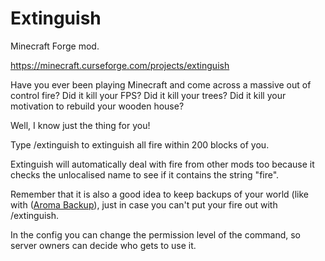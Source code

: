 # Extinguish
Minecraft Forge mod.

https://minecraft.curseforge.com/projects/extinguish

Have you ever been playing Minecraft and come across a massive out of control fire? Did it kill your FPS? Did it kill your trees? Did it kill your motivation to rebuild your wooden house?

 

Well, I know just the thing for you!

 

Type /extinguish to extinguish all fire within 200 blocks of you.

 

Extinguish will automatically deal with fire from other mods too because it checks the unlocalised name to see if it contains the string "fire".

Remember that it is also a good idea to keep backups of your world (like with ([Aroma Backup](https://minecraft.curseforge.com/projects/aromabackup)), just in case you can't put your fire out with /extinguish.

In the config you can change the permission level of the command, so server owners can decide who gets to use it.
